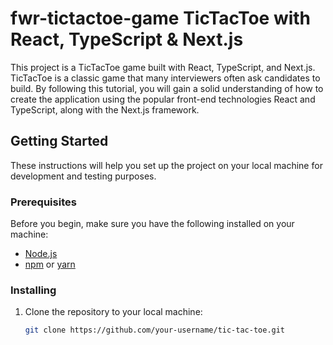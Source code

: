 # fwr-tictactoe-game TicTacToe with React, TypeScript & Next.js

This project is a TicTacToe game built with React, TypeScript, and Next.js. TicTacToe is a classic game that many interviewers often ask candidates to build. By following this tutorial, you will gain a solid understanding of how to create the application using the popular front-end technologies React and TypeScript, along with the Next.js framework.

## Getting Started

These instructions will help you set up the project on your local machine for development and testing purposes.

### Prerequisites

Before you begin, make sure you have the following installed on your machine:

- [Node.js](https://nodejs.org/)
- [npm](https://www.npmjs.com/) or [yarn](https://yarnpkg.com/)

### Installing

1. Clone the repository to your local machine:

   ```bash
   git clone https://github.com/your-username/tic-tac-toe.git

